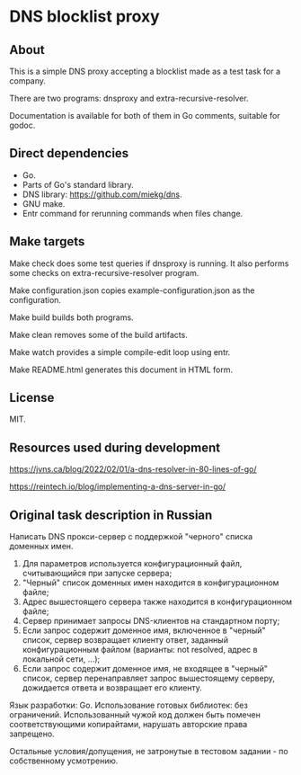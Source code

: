 <meta charset="UTF-8">

# DNS blocklist proxy

## About

This is a simple DNS proxy accepting a blocklist made as a test task for a company.

There are two programs: dnsproxy and extra-recursive-resolver.

Documentation is available for both of them in Go comments, suitable for godoc.

## Direct dependencies

- Go.
- Parts of Go's standard library.
- DNS library: <https://github.com/miekg/dns>.
- GNU make.
- Entr command for rerunning commands when files change.

## Make targets

Make check does some test queries if dnsproxy is running. It also performs some checks on extra-recursive-resolver program.

Make configuration.json copies example-configuration.json as the configuration.

Make build builds both programs.

Make clean removes some of the build artifacts.

Make watch provides a simple compile-edit loop using entr.

Make README.html generates this document in HTML form.

## License

MIT.

## Resources used during development

<https://jvns.ca/blog/2022/02/01/a-dns-resolver-in-80-lines-of-go/>

<https://reintech.io/blog/implementing-a-dns-server-in-go/>

## Original task description in Russian

Написать DNS прокси-сервер с поддержкой "черного" списка доменных имен.

1. Для параметров используется конфигурационный файл, считывающийся при запуске сервера;
2. "Черный" список доменных имен находится в конфигурационном файле;
3. Адрес вышестоящего сервера также находится в конфигурационном файле;
4. Сервер принимает запросы DNS-клиентов на стандартном порту;
5. Если запрос содержит доменное имя, включенное в "черный" список, сервер возвращает клиенту ответ, заданный конфигурационным файлом (варианты: not resolved, адрес в локальной сети, ...);
6. Если запрос содержит доменное имя, не входящее в "черный" список, сервер перенаправляет запрос вышестоящему серверу, дожидается ответа и возвращает его клиенту.

Язык разработки: Go. Использование готовых библиотек: без ограничений. Использованный чужой код должен быть помечен соответствующими копирайтами, нарушать авторские права запрещено.

Остальные условия/допущения, не затронутые в тестовом задании - по собственному усмотрению.
